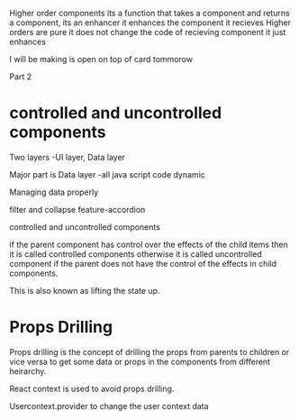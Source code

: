 Higher order components
its a function that takes a component and returns a component, its an enhancer it enhances the component it recieves
Higher orders are pure it does not change the code of recieving component it just enhances

I will be making is open on top of card tommorow

Part 2

# controlled and uncontrolled components

Two layers -UI layer, Data layer

Major part is Data layer -all java script code dynamic

Managing data properly

filter and collapse feature-accordion

controlled and uncontrolled components

if the parent component has control over the effects of the child items then it is called controlled components otherwise it is called uncontrolled component if the parent does not have the control of the effects in child components.

This is also known as lifting the state up.

<h1>Props Drilling</h1>
Props drilling is the concept of drilling the props from parents to children or vice versa to get some data or props in the components from different heirarchy.

React context is used to avoid props drilling.

Usercontext.provider to change the user context data
